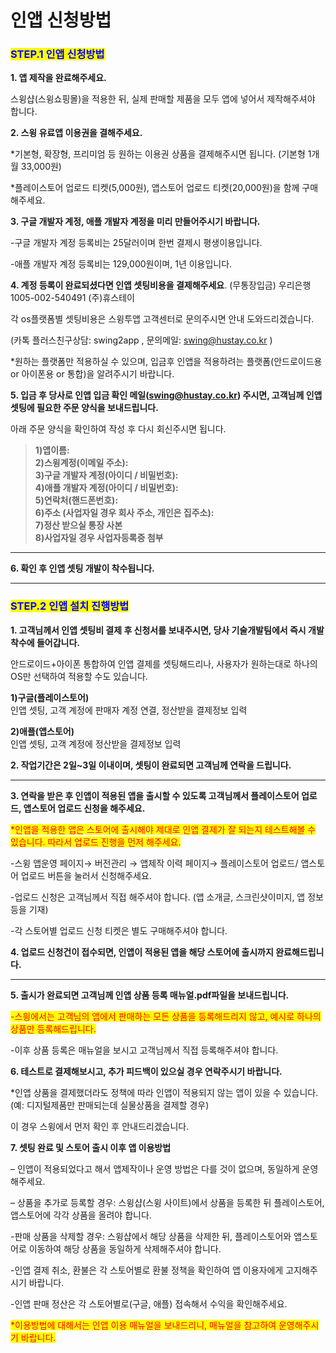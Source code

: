 # 인앱 신청방법

### <mark style="color:blue;">**STEP.1 인앱 신청방법**</mark>

**1. 앱 제작을 완료해주세요.**

스윙샵(스윙쇼핑몰)을 적용한 뒤, 실제 판매할 제품을 모두 앱에 넣어서 제작해주셔야 합니다.



**2. 스윙 유료앱 이용권을 결해주세요.**

\*기본형, 확장형, 프리미엄 등 원하는 이용권 상품을 결제해주시면 됩니다. (기본형 1개월 33,000원)

\*플레이스토어 업로드 티켓(5,000원), 앱스토어 업로드 티켓(20,000원)을 함께 구매해주세요.



**3. 구글 개발자 계정, 애플 개발자 계정을 미리 만들어주시기 바랍니다.**

\-구글 개발자 계정 등록비는 25달러이며 한번 결제시 평생이용입니다.

\-애플 개발자 계정 등록비는 129,000원이며, 1년 이용입니다.



**4. 계정 등록이 완료되셨다면 인앱 셋팅비용을 결제해주세요**. (무통장입금) 우리은행 1005-002-540491 (주)휴스테이

각 os플랫폼별 셋팅비용은 스윙투앱 고객센터로 문의주시면 안내 도와드리겠습니다.

(카톡 플러스친구상담: swing2app  ,  문의메일:  swing@hustay.co.kr )

\*원하는 플랫폼만 적용하실 수 있으며, 입금후 인앱을 적용하려는 플랫폼(안드로이드용 or 아이폰용 or 통합)을 알려주시기 바랍니다.



**5. 입금 후 당사로 인앱 입금 확인 메일(swing@hustay.co.kr) 주시면, 고객님께 인앱 셋팅에 필요한 주문 양식을 보내드립니다.**

아래 주문 양식을 확인하여 작성 후 다시 회신주시면 됩니다.

> **1)앱이름:**\
> **2)스윙계정(이메일 주소):**\
> **3)구글 개발자 계정(아이디 / 비밀번호):** \
> **4)애플 개발자 계정(아이디 / 비밀번호):** \
> **5)연락처(핸드폰번호):**\
> **6)주소 (사업자일 경우 회사 주소, 개인은 집주소):**\
> **7)정산 받으실 통장 사본**\
> **8)사업자일 경우 사업자등록증 첨부**

****

**6. 확인 후 인앱 셋팅 개발이 착수됩니다.**

***

### <mark style="color:blue;">**STEP.2 인앱 설치 진행방법**</mark>

**1. 고객님께서 인앱 셋팅비 결제 후 신청서를 보내주시면, 당사 기술개발팀에서 즉시 개발 착수에 들어갑니다.**

안드로이드+아이폰 통합하여 인앱 결제를 셋팅해드리나, 사용자가 원하는대로 하나의 OS만 선택하여 적용할 수도 있습니다.

**1)구글(플레이스토어)**\
인앱 셋팅, 고객 계정에 판매자 계정 연결, 정산받을 결제정보 입력

**2)애플(앱스토어)**\
인앱 셋팅, 고객 계정에 정산받을 결제정보 입력



**2. 작업기간은 2일\~3일 이내이며, 셋팅이 완료되면 고객님께 연락을 드립니다.**

****

**3. 연락을 받은 후 인앱이 적용된 앱을 출시할 수 있도록 고객님께서 플레이스토어 업로드, 앱스토어 업로드 신청을 해주세요.**

<mark style="color:red;">\*인앱을 적용한 앱은 스토어에 출시해야 제대로 인앱 결제가 잘 되는지 테스트해볼 수 있습니다. 따라서 업로드 진행을 먼저 해주세요.</mark>&#x20;

\-스윙 앱운영 페이지→ 버전관리 → 앱제작 이력 페이지→ 플레이스토어 업로드/ 앱스토어 업로드 버튼을 눌러서 신청해주세요.

\-업로드 신청은 고객님께서 직접 해주셔야 합니다. (앱 소개글, 스크린샷이미지, 앱 정보 등을 기재)

\-각 스토어별 업로드 신청 티켓은 별도 구매해주셔야 합니다.



**4. 업로드 신청건이 접수되면, 인앱이 적용된 앱을 해당 스토어에 출시까지 완료해드립니다.**

****

**5. 출시가 완료되면 고객님께 인앱 상품 등록 매뉴얼.pdf파일을 보내드립니다.**

<mark style="color:red;">-스윙에서는 고객님의 앱에서 판매하는 모든 상품을 등록해드리지 않고, 예시로 하나의 상품만 등록해드립니다.</mark>

\-이후 상품 등록은 매뉴얼을 보시고 고객님께서 직접 등록해주셔야 합니다.



**6. 테스트로 결제해보시고, 추가 피드백이 있으실 경우 연락주시기 바랍니다.**

\*인앱 상품을 결제했더라도 정책에 따라 인앱이 적용되지 않는 앱이 있을 수 있습니다. (예: 디지털제품만 판매되는데 실물상품을 결제할 경우)

이 경우 스윙에서 먼저 확인 후 안내드리겠습니다.



**7. 셋팅 완료 및 스토어 출시 이후 앱 이용방법**

– 인앱이 적용되었다고 해서 앱제작이나 운영 방법은 다를 것이 없으며, 동일하게 운영해주세요.

– 상품을 추가로 등록할 경우: 스윙샵(스윙 사이트)에서 상품을 등록한 뒤 플레이스토어, 앱스토어에 각각 상품을 올려야 합니다.&#x20;

\-판매 상품을 삭제할 경우: 스윙샵에서 해당 상품을 삭제한 뒤, 플레이스토어와 앱스토어로 이동하여 해당 상품을 동일하게 삭제해주셔야 합니다.

\-인앱 결제 취소, 환불은 각 스토어별로 환불 정책을 확인하여 앱 이용자에게 고지해주시기 바랍니다.&#x20;

\-인앱 판매 정산은 각 스토어별로(구글, 애플) 접속해서 수익을 확인해주세요.

<mark style="color:red;">\*이용방법에 대해서는 인앱 이용 매뉴얼을 보내드리니, 매뉴얼을 참고하여 운영해주시기 바랍니다.</mark>
